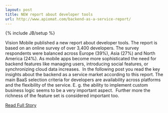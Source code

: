 ---layout: posttitle: NEW report about developer toolsurl: http://www.apiomat.com/backend-as-a-service-report/---{% include JB/setup %}<p>  Vision Mobile published a new report about developer tools.  The report is based on an online survey of over 3,400 developers.  The survey respondents were balanced across Europe (39%), Asia (27%) and North America (24%).  As mobile apps become more sophisticated the need for backend features like managing users, introducing social features, or synchronizing cloud data increases.   In the following post you read the key insights about the backend as a service market according to this report.  The main BaaS selection criteria for developers are availability across platforms and the flexibility of the service.  E.  g.  the ability to implement custom business logic seems to be a very important aspect.   Further more the richness of the feature set is considered important too.<br /><p><a href="http://www.apiomat.com/backend-as-a-service-report/">Read Full Story</a></p>
